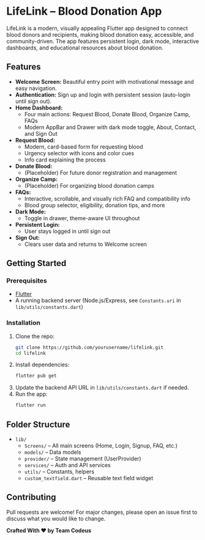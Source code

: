 # LifeLink – Blood Donation App

LifeLink is a modern, visually appealing Flutter app designed to connect blood donors and recipients, making blood donation easy, accessible, and community-driven. The app features persistent login, dark mode, interactive dashboards, and educational resources about blood donation.

## Features

- **Welcome Screen:** Beautiful entry point with motivational message and easy navigation.
- **Authentication:** Sign up and login with persistent session (auto-login until sign out).
- **Home Dashboard:**
  - Four main actions: Request Blood, Donate Blood, Organize Camp, FAQs
  - Modern AppBar and Drawer with dark mode toggle, About, Contact, and Sign Out
- **Request Blood:**
  - Modern, card-based form for requesting blood
  - Urgency selector with icons and color cues
  - Info card explaining the process
- **Donate Blood:**
  - (Placeholder) For future donor registration and management
- **Organize Camp:**
  - (Placeholder) For organizing blood donation camps
- **FAQs:**
  - Interactive, scrollable, and visually rich FAQ and compatibility info
  - Blood group selector, eligibility, donation tips, and more
- **Dark Mode:**
  - Toggle in drawer, theme-aware UI throughout
- **Persistent Login:**
  - User stays logged in until sign out
- **Sign Out:**
  - Clears user data and returns to Welcome screen


## Getting Started

### Prerequisites
- [Flutter](https://flutter.dev/docs/get-started/install)
- A running backend server (Node.js/Express, see `Constants.uri` in `lib/utils/constants.dart`)

### Installation
1. Clone the repo:
   ```sh
   git clone https://github.com/yourusername/lifelink.git
   cd lifelink
   ```
2. Install dependencies:
   ```sh
   flutter pub get
   ```
3. Update the backend API URL in `lib/utils/constants.dart` if needed.
4. Run the app:
   ```sh
   flutter run
   ```

## Folder Structure
- `lib/`
  - `Screens/` – All main screens (Home, Login, Signup, FAQ, etc.)
  - `models/` – Data models
  - `provider/` – State management (UserProvider)
  - `services/` – Auth and API services
  - `utils/` – Constants, helpers
  - `custom_textfield.dart` – Reusable text field widget

## Contributing
Pull requests are welcome! For major changes, please open an issue first to discuss what you would like to change.


**Crafted With ❤️ by Team Codeus**
